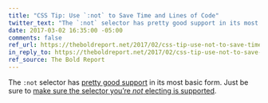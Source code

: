 ```yaml
---
title: "CSS Tip: Use `:not` to Save Time and Lines of Code"
twitter_text: "The `:not` selector has pretty good support in its most basic form. Just make sure the selector you’re *not* selecting is supported."
date: 2017-03-02 16:35:00 -05:00
comments: false
ref_url: https://theboldreport.net/2017/02/css-tip-use-not-to-save-time-and-lines-of-code/
in_reply_to: https://theboldreport.net/2017/02/css-tip-use-not-to-save-time-and-lines-of-code/
ref_source: The Bold Report
---
```


The `:not` selector has [pretty good support](https://caniuse.com/#feat=css-sel3) in its most basic form. Just be sure to [make sure the selector you’re *not* electing is supported](https://caniuse.com/#feat=css-not-sel-list).